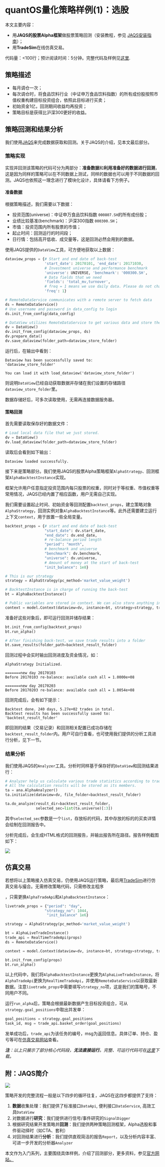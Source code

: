 # quantOS量化策略样例(1)：选股

本文主要内容：

- 用**JAQS的股票Alpha框架**做股票策略回测（安装教程，参见 [JAQS安装指南](https://github.com/quantOS-org/JAQS/blob/master/doc/install.md)）；
- 用**TradeSim**在线仿真交易。

代码量：<100行；预计阅读时间：5分钟。完整代码及样例见[这里](https://github.com/quantOS-org/JAQS/blob/master/example/alpha/first_example.py).

## 策略描述

- 每月调仓一次；
- 每次调仓时，将食品饮料行业（中证申万食品饮料指数）的所有成份股按照市值权重构建目标投资组合，依照此目标进行买卖；
- 初始资金1亿，回测期间收益均再投资；
- 策略目标是获得比沪深300更好的收益。

## 策略回测和结果分析

我们使用[JAQS](https://www.quantos.org/jaqs/index.html)来完成数据获取和回测。关于JAQS的介绍，见本文最后部分。

### 策略实现

实现并回测该策略的代码可分为两部分：**准备数据**和**利用准备好的数据进行回测**，这是因为同样的策略可以在不同数据上测试，同样的数据也可以用于不同数据的回测。JAQS也依照这一理念进行了模块化设计，具体请看下方例子。

#### 准备数据

根据策略描述，我们需要以下数据：

- 投资范围(universe)：中证申万食品饮料指数 `000807.SH`的所有成份股；
- 业绩比较基准(benchmark)：沪深300指数 `000300.SH`；
- 市值：投资范围内所有股票的市值；
- 起止时间：回测运行的时间段；
- 日行情：包括高开低收、成交量等，这是回测必然会用到的数据。

使用JAQS提供的`DataView`工具，可方便地获取以上数据：

```python
dataview_props = {# Start and end date of back-test
                  'start_date': 20170101, 'end_date': 20171030,
                  # Investment universe and performance benchmark
                  'universe': UNIVERSE, 'benchmark': '000300.SH',
                  # Data fields that we need
                  'fields': 'total_mv,turnover',
                  # freq = 1 means we use daily data. Please do not change this.
                  'freq': 1}

# RemoteDataService communicates with a remote server to fetch data
ds = RemoteDataService()
# Use username and password in data_config to login
ds.init_from_config(data_config)

# DataView utilizes RemoteDataService to get various data and store them
dv = DataView()
dv.init_from_config(dataview_props, ds)
dv.prepare_data()
dv.save_dataview(folder_path=dataview_store_folder)
```

运行后，在输出中看到：

```shell
Dataview has been successfully saved to:
'dataview_store_folder'

You can load it with load_dataview('dataview_store_folder')
```

则说明`DataView`已经自动获取数据并存储在我们设置的存储路径`dataview_store_folder`里。

数据存储好后，可多次读取使用，无需再连接数据服务器。

#### 策略回测

首先需要读取保存好的数据文件：

```python
# Load local data file that we just stored.
dv = DataView()
dv.load_dataview(folder_path=dataview_store_folder)
```

读取后会看到如下输出：

```shell
Dataview loaded successfully.
```

接下来是策略部分。我们使用JAQS的股票Alpha策略框架`AlphaStrategy`、回测框架`AlphaBacktestInstance`实现。

框架允许用户任意指定投资范围内每只股票的权重，同时对于等权重、市值权重等常用情况，JAQS已经内置了相应函数，用户无需自己实现。

我们需要设置起止时间、初始资金等回测配置`backtest_props`，建立策略对象`AlphaStrategy`，回测实例对象`AlphaBacktestInstance`等。此外还需要建立运行上下文`context`，用于放置一些全局变量。

```python
backtest_props = {# start and end date of back-test
                  "start_date": dv.start_date,
                  "end_date": dv.end_date,
                  # re-balance period length
                  "period": "month",
                  # benchmark and universe
                  "benchmark": dv.benchmark,
                  "universe": dv.universe,
                  # Amount of money at the start of back-test
                  "init_balance": 1e8}

# This is our strategy
strategy = AlphaStrategy(pc_method='market_value_weight')

# BacktestInstance is in charge of running the back-test
bt = AlphaBacktestInstance()

# Public variables are stored in context. We can also store anything in it
context = model.Context(dataview=dv, instance=bt, strategy=strategy, trade_api=trade_api, pm=pm)
```

准备好这些对象后，即可运行回测并储存结果：

```python
bt.init_from_config(backtest_props)
bt.run_alpha()

# After finishing back-test, we save trade results into a folder
bt.save_results(folder_path=backtest_result_folder)
```

回测过程中会实时输出回测进度及资金情况，如：

```shell
AlphaStrategy Initialized.

=======new day 20170103
Before 20170103 re-balance: available cash all = 1.0000e+08

=======new day 20170203
Before 20170203 re-balance: available cash all = 1.0054e+08
```

回测完成后，会有如下提示：

```shell
Backtest done. 240 days, 5.27e+02 trades in total.
Backtest results has been successfully saved to:
'backtest_result_folder'
```

即回测的结果（交易记录）和回测相关配置已成功存储在`backtest_result_folder`内。用户可自行查看，也可使用我们提供的分析工具进行分析，见下一节。

### 结果分析

我们使用JAQS的`Analyzer`工具。分析时同样基于保存好的`DataView`和回测结果进行：

```python
# Analyzer help us calculate various trade statistics according to trade results.
# All the calculation results will be stored as its members.
ta = ana.AlphaAnalyzer()
ta.initialize(dataview=dv, file_folder=backtest_result_folder)

ta.do_analyze(result_dir=backtest_result_folder,
              selected_sec=list(ta.universe)[:3])
```

其中`selected_sec`参数是一个`list`，存放标的代码，其中存放的标的的买卖详情会绘制在回测报告中。

分析完成后，会生成HTML格式的回测报告，并输出报告所在路径。报告样例截图如下：

![](https://github.com/quantOS-org/quantOSUserGuide/blob/master/assets/alpha_backtest_report.PNG?raw=true)

## 仿真交易

若想将以上策略接入仿真交易，仍使用JAQS运行策略，最后用[TradeSim](https://www.quantos.org/tradesim/index.html)进行仿真交易与撮合。无需修改策略代码，只需修改主程序

，只需更换`AlphaTradeApi`和`AlphaBacktestInstance`：

```python
livetrade_props = {"period": "day",
         		  "strategy_no": 1044,
                   "init_balance" 1e6}

strategy = AlphaStrategy(pc_method='market_value_weight')

bt = AlphaLiveTradeInstance()
trade_api = RealTimeTradeApi(props)
ds = RemoteDataService()

context = model.Context(dataview=dv, instance=bt, strategy=strategy, trade_api=trade_api, pm=pm, data_api=ds)

bt.init_from_config(props)
bt.run_alpha()
```

以上代码中，我们将`AlphaBacktestInstance`更换为`AlphaLiveTradeInstance`，将`AlphaTradeApi`更换为`RealTimeTradeApi`，并使用`RemoteDataService`以获取最新数据。注意`livetrade_props`中需要填写`strategy_no`项，这是我们的策略号，不同用户不同。

运行`run_alpha`后，策略会根据最新数据产生目标投资组合，可从`strategy.goal_positions`中取出并发单：

```python
goal_positions = strategy.goal_positions
task_id, msg = trade_api.basket_order(goal_positions)
```

发单成功后，`trade_api`为该任务的编号，msg为返回信息。具体订单、持仓、盈亏等可在[仿真交易网站](https://www.quantos.org/tradesim/trade.html)查看。

*__注__：以上只展示了部分核心代码段，__无法直接运行__。完整、可运行代码可在[这里](https://github.com/quantOS-org/JAQS/blob/master/example/alpha/first_example.py)下载。*

## 附：JAQS简介

![](https://github.com/quantOS-org/quantOSUserGuide/blob/master/assets/procedure.png?raw=true)

策略开发的完整流程一般是以下四步的循环往复，JAQS在这四步都提供了支持：

1. **数据**收集处理：我们提供了标准接口`DataApi`, 便利接口`DataService`, 高效工具`DataView`
2. 对数据进行**研究**：我们提供进行信号/事件研究的`SignalDigger`
3. 根据研究结果开发策略并**回测**：我们提供两种策略回测框架，Alpha选股和事件驱动择时（如CTA、套利）
4. 对回测结果进行**分析**：我们提供直观简洁的报告`Report`，以及分析内容丰富、可进一步开发的分析器`Analyzer`

本文作为入门系列，主要围绕具体样例，介绍了回测部分，更多资料，参见[官方网站。](https://www.quantos.org/jaqs/index.html)
